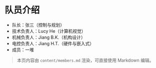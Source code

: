 # 队员介绍

- 队长：张三（控制与规划）
- 技术负责人：Lucy He（计算机视觉）
- 机械负责人：Jiang B.K.（机构设计）
- 电控负责人：Jiang H.T.（硬件与嵌入式）
- 成员：一堆

> 本页内容由 `content/members.md` 渲染，可直接使用 Markdown 编辑。
